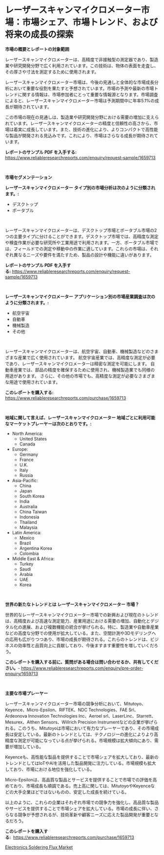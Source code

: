 <p><h1>レーザースキャンマイクロメーター市場：市場シェア、市場トレンド、および将来の成長の探索</h1></p><p><strong>市場の概要とレポートの対象範囲</strong></p>
<p><p>レーザースキャンマイクロメーターは、高精度で非接触型の測定器であり、製造業や研究開発分野で広く利用されています。この技術は、物体の表面を走査し、その厚さや寸法を測定するために使用されます。</p><p>レーザースキャンマイクロメーター市場は、今後の見通しと全体的な市場成長分析において重要な役割を果たすと予想されています。市場の予測や最新の市場トレンドに関する情報は、市場参加者にとって重要な情報源となります。市場調査によると、レーザースキャンマイクロメーター市場は予測期間中に年率5.1%の成長が期待されています。</p><p>この市場の現在の見通しは、製造業や研究開発分野における需要の増加に支えられています。レーザースキャンマイクロメーターの精度と信頼性の高さから、市場は着実に成長しています。また、技術の進化により、よりコンパクトで高性能な製品が開発される見込みです。これにより、市場はさらなる成長が期待されています。</p></p>
<p><strong>レポートのサンプル PDF を入手する:</strong> <a href="https://www.reliableresearchreports.com/enquiry/request-sample/1659713">https://www.reliableresearchreports.com/enquiry/request-sample/1659713</a></p>
<p>&nbsp;</p>
<p><strong>市場セグメンテーション</strong></p>
<p><strong>レーザースキャンマイクロメーター タイプ別の市場分析は次のように分類されます。:</strong></p>
<p><ul><li>デスクトップ</li><li>ポータブル</li></ul></p>
<p>&nbsp;</p>
<p><p>レーザースキャンマイクロメーターは、デスクトップ市場とポータブル市場の2つの主要タイプに分けることができます。デスクトップ市場では、高精度な測定や検査作業が必要な研究所や工業用途で利用されます。一方、ポータブル市場では、フィールドでの測定や移動中の作業に適しています。これらの市場は、それぞれ異なるニーズや要件を満たすため、製品の設計や機能に違いがあります。</p></p>
<p><strong>レポートのサンプル PDF を入手する:</strong>&nbsp;<a href="https://www.reliableresearchreports.com/enquiry/request-sample/1659713">https://www.reliableresearchreports.com/enquiry/request-sample/1659713</a></p>
<p>&nbsp;</p>
<p><strong> レーザースキャンマイクロメーター アプリケーション別の市場産業調査は次のように分類されます。:</strong></p>
<p><ul><li>航空宇宙</li><li>自動車</li><li>機械製造</li><li>その他</li></ul></p>
<p>&nbsp;</p>
<p><p>レーザースキャンマイクロメーターは、航空宇宙、自動車、機械製造などのさまざまな産業で広く使用されています。 航空宇宙産業では、高精度な測定が必要であり、レーザースキャンマイクロメーターは精密な測定を可能にします。 自動車産業では、部品の精度を確保するために使用され、機械製造業でも同様の用途があります。 さらに、その他の市場でも、高精度な測定が必要なさまざまな用途で使用されています。</p></p>
<p><strong>このレポートを購入する:</strong>&nbsp; <a href="https://www.reliableresearchreports.com/purchase/1659713">https://www.reliableresearchreports.com/purchase/1659713</a></p>
<p>&nbsp;</p>
<p><strong>地域に関して言えば、レーザースキャンマイクロメーター 地域ごとに利用可能なマーケットプレーヤーは次のとおりです。:</strong></p>
<p><ul>
    <li>
        North America:
        <ul>
            <li>United States</li>
            <li>Canada</li>
        </ul>
    </li>
    <li>
        Europe:
        <ul>
            <li>Germany</li>
            <li>France</li>
            <li>U.K.</li>
            <li>Italy</li>
            <li>Russia</li>
        </ul>
    </li>
    <li>
        Asia-Pacific:
        <ul>
            <li>China</li>
            <li>Japan</li>
            <li>South Korea</li>
            <li>India</li>
            <li>Australia</li>
            <li>China Taiwan</li>
            <li>Indonesia</li>
            <li>Thailand</li>
            <li>Malaysia</li>
        </ul>
    </li>
    <li>
        Latin America:
        <ul>
            <li>Mexico</li>
            <li>Brazil</li>
            <li>Argentina Korea</li>
            <li>Colombia</li>
        </ul>
    </li>
    <li>
        Middle East & Africa:
        <ul>
            <li>Turkey</li>
            <li>Saudi</li>
            <li>Arabia</li>
            <li>UAE</li>
            <li>Korea</li>
        </ul>
    </li>
    </ul></p>
<p>&nbsp;</p>
<p><strong>世界の新たなトレンドとは レーザースキャンマイクロメーター 市場？</strong></p>
<p><p>世界的なレーザースキャンマイクロメーター市場での新興および現在のトレンドは、高精度および高速な測定能力、産業用途における需要の増加、自動化とデジタル化の進展、および複数機能の統合が挙げられる。特に、製造業や自動車産業などの高度な分野での使用が拡大している。また、空間計測や3Dモデリングへの応用も広がりつつあり、市場の成長が期待される。これらのトレンドは、ビジネスの効率性と品質向上に貢献しており、今後ますます重要性を増していくだろう。</p></p>
<p><strong>このレポートを購入する前に、質問がある場合は問い合わせるか、共有してください。</strong>- <a href="https://www.reliableresearchreports.com/enquiry/pre-order-enquiry/1659713">https://www.reliableresearchreports.com/enquiry/pre-order-enquiry/1659713</a></p>
<p>&nbsp;</p>
<p><strong>主要な市場プレーヤー</strong></p>
<p><p>レーザースキャンマイクロメーター市場の競争分析において、Mitutoyo、Keyence、Micro-Epsilon、RIFTEK、NDC Technologies、FAE Srl、Ardeonova Innovation Technologies Inc、Aeroel srl、LaserLinc、Starrett、Mesurex、Althen Sensors、Willrich Precision Instrumentなどの企業が挙げられる。このうち、Mitutoyoは市場において有力なプレーヤーであり、その市場成長は安定している。最新のトレンドとしては、テクノロジーの進化によりより高精度な測定が可能になっている点が挙げられる。市場規模は拡大傾向にあり、需要が増加している。</p><p>Keyenceも、高性能な製品を提供することで市場シェアを拡大しており、最新のトレンドとしてはIoTやAIを活用した製品開発に注力している。市場規模も拡大しており、市場における地位を強化している。</p><p>Micro-Epsilonは、高品質な製品とサービスを提供することで市場での評価を高めており、市場成長も順調である。売上高に関しては、MitutoyoやKeyenceなどの大手企業ほどではないものの、安定した成長を続けている。</p><p>以上のように、これらの企業はそれぞれ市場での競争力を強化し、高品質な製品やサービスを提供することで市場シェアを拡大している。市場の成長に伴い、さらなる競争が予想されるが、技術革新や顧客ニーズに応えた製品開発が重要となるだろう。</p></p>
<p><strong>このレポートを購入する:</strong>&nbsp;&nbsp;<a href="https://www.reliableresearchreports.com/purchase/1659713">https://www.reliableresearchreports.com/purchase/1659713</a></p>
<p><p><a href="https://chivalrous-flock-a86.notion.site/Electronics-Soldering-Flux-Market-Analysis-and-Market-Size-Global-Industry-Overview-Market-Segment-5e2eccac620f4be9bcefb34595508084">Electronics Soldering Flux Market</a></p></p>